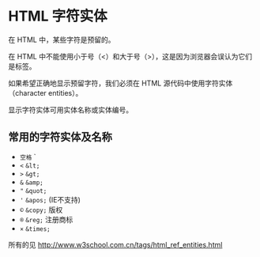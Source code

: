 # HTML 字符实体
在 HTML 中，某些字符是预留的。

在 HTML 中不能使用小于号（<）和大于号（>），这是因为浏览器会误认为它们是标签。

如果希望正确地显示预留字符，我们必须在 HTML 源代码中使用字符实体（character entities）。

显示字符实体可用实体名称或实体编号。

## 常用的字符实体及名称
* `空格`  `&nbsp;
* `<` `&lt;`
* `>` `&gt;`
* `&` `&amp;`
* `"` `&quot;`
* `'` `&apos;` (IE不支持)
* `©` `&copy;` 版权
* `®` `&reg;` 注册商标
* `×` `&times;`


所有的见 http://www.w3school.com.cn/tags/html_ref_entities.html